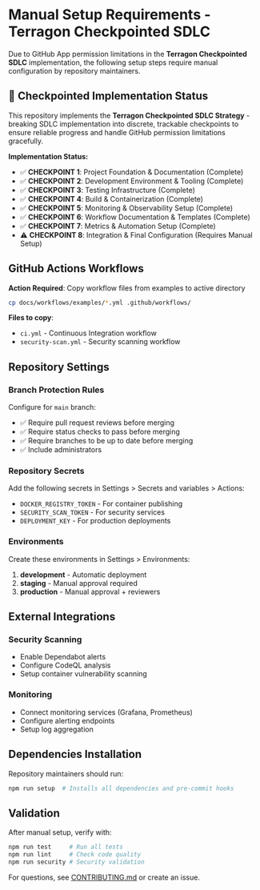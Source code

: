 # Manual Setup Requirements - Terragon Checkpointed SDLC

Due to GitHub App permission limitations in the **Terragon Checkpointed SDLC** implementation, the following setup steps require manual configuration by repository maintainers.

## 🎯 Checkpointed Implementation Status

This repository implements the **Terragon Checkpointed SDLC Strategy** - breaking SDLC implementation into discrete, trackable checkpoints to ensure reliable progress and handle GitHub permission limitations gracefully.

**Implementation Status:**
- ✅ **CHECKPOINT 1**: Project Foundation & Documentation (Complete)
- ✅ **CHECKPOINT 2**: Development Environment & Tooling (Complete)  
- ✅ **CHECKPOINT 3**: Testing Infrastructure (Complete)
- ✅ **CHECKPOINT 4**: Build & Containerization (Complete)
- ✅ **CHECKPOINT 5**: Monitoring & Observability Setup (Complete)
- ✅ **CHECKPOINT 6**: Workflow Documentation & Templates (Complete)
- ✅ **CHECKPOINT 7**: Metrics & Automation Setup (Complete)
- ⚠️ **CHECKPOINT 8**: Integration & Final Configuration (Requires Manual Setup)

## GitHub Actions Workflows

**Action Required**: Copy workflow files from examples to active directory
```bash
cp docs/workflows/examples/*.yml .github/workflows/
```

**Files to copy**:
- `ci.yml` - Continuous Integration workflow
- `security-scan.yml` - Security scanning workflow

## Repository Settings

### Branch Protection Rules
Configure for `main` branch:
- ✅ Require pull request reviews before merging
- ✅ Require status checks to pass before merging
- ✅ Require branches to be up to date before merging
- ✅ Include administrators

### Repository Secrets
Add the following secrets in Settings > Secrets and variables > Actions:
- `DOCKER_REGISTRY_TOKEN` - For container publishing
- `SECURITY_SCAN_TOKEN` - For security services
- `DEPLOYMENT_KEY` - For production deployments

### Environments
Create these environments in Settings > Environments:
1. **development** - Automatic deployment
2. **staging** - Manual approval required  
3. **production** - Manual approval + reviewers

## External Integrations

### Security Scanning
- Enable Dependabot alerts
- Configure CodeQL analysis
- Setup container vulnerability scanning

### Monitoring
- Connect monitoring services (Grafana, Prometheus)
- Configure alerting endpoints
- Setup log aggregation

## Dependencies Installation

Repository maintainers should run:
```bash
npm run setup  # Installs all dependencies and pre-commit hooks
```

## Validation

After manual setup, verify with:
```bash
npm run test     # Run all tests
npm run lint     # Check code quality
npm run security # Security validation
```

For questions, see [CONTRIBUTING.md](../CONTRIBUTING.md) or create an issue.
